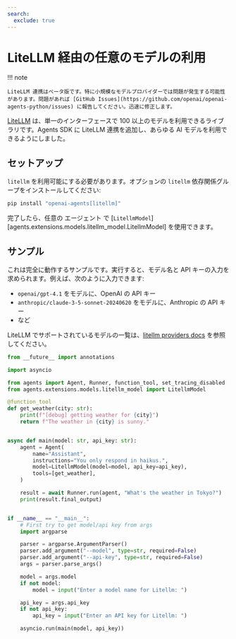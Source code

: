 ```yaml
---
search:
  exclude: true
---
```

# LiteLLM 経由の任意のモデルの利用

!!! note

    LiteLLM 連携はベータ版です。特に小規模なモデルプロバイダーでは問題が発生する可能性があります。問題があれば [GitHub Issues](https://github.com/openai/openai-agents-python/issues) に報告してください。迅速に修正します。

[LiteLLM](https://docs.litellm.ai/docs/) は、単一のインターフェースで 100 以上のモデルを利用できるライブラリです。Agents SDK に LiteLLM 連携を追加し、あらゆる AI モデルを利用できるようにしました。

## セットアップ

`litellm` を利用可能にする必要があります。オプションの `litellm` 依存関係グループをインストールしてください:

```bash
pip install "openai-agents[litellm]"
```

完了したら、任意の エージェント で [`LitellmModel`][agents.extensions.models.litellm_model.LitellmModel] を使用できます。

## サンプル

これは完全に動作するサンプルです。実行すると、モデル名と API キーの入力を求められます。例えば、次のように入力できます:

- `openai/gpt-4.1` をモデルに、OpenAI の API キー
- `anthropic/claude-3-5-sonnet-20240620` をモデルに、Anthropic の API キー
- など

LiteLLM でサポートされているモデルの一覧は、[litellm providers docs](https://docs.litellm.ai/docs/providers) を参照してください。

```python
from __future__ import annotations

import asyncio

from agents import Agent, Runner, function_tool, set_tracing_disabled
from agents.extensions.models.litellm_model import LitellmModel

@function_tool
def get_weather(city: str):
    print(f"[debug] getting weather for {city}")
    return f"The weather in {city} is sunny."


async def main(model: str, api_key: str):
    agent = Agent(
        name="Assistant",
        instructions="You only respond in haikus.",
        model=LitellmModel(model=model, api_key=api_key),
        tools=[get_weather],
    )

    result = await Runner.run(agent, "What's the weather in Tokyo?")
    print(result.final_output)


if __name__ == "__main__":
    # First try to get model/api key from args
    import argparse

    parser = argparse.ArgumentParser()
    parser.add_argument("--model", type=str, required=False)
    parser.add_argument("--api-key", type=str, required=False)
    args = parser.parse_args()

    model = args.model
    if not model:
        model = input("Enter a model name for Litellm: ")

    api_key = args.api_key
    if not api_key:
        api_key = input("Enter an API key for Litellm: ")

    asyncio.run(main(model, api_key))
```